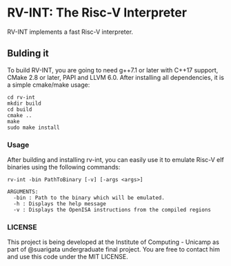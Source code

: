 # RV-INT: The Risc-V Interpreter

RV-INT implements a fast Risc-V interpreter.

## Bulding it

To build RV-INT, you are going to need g++7.1 or later with C++17 support, CMake 2.8 or later, PAPI and LLVM 6.0. After installing all dependencies, it is a simple cmake/make usage:

```
cd rv-int
mkdir build
cd build
cmake ..
make
sudo make install
```

### Usage

After building and installing rv-int, you can easily use it to emulate Risc-V elf binaries using the following commands:

```
rv-int -bin PathToBinary [-v] [-args <args>]

ARGUMENTS:
  -bin : Path to the binary which will be emulated.
  -h : Displays the help message
  -v : Displays the OpenISA instructions from the compiled regions
```

### LICENSE

This project is being developed at the Institute of Computing - Unicamp as part of @suarigata undergraduate final project. You are free to contact him and use this code under the MIT LICENSE.
